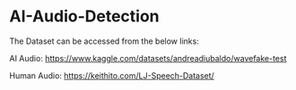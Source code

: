 # AI-Audio-Detection
The Dataset can be accessed from the below links:

AI Audio: https://www.kaggle.com/datasets/andreadiubaldo/wavefake-test

Human Audio: https://keithito.com/LJ-Speech-Dataset/
